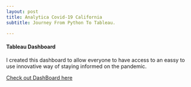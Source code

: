 ```yaml
---
layout: post
title: Analytica Covid-19 California
subtitle: Journey From Python To Tableau.

---
```



#### Tableau Dashboard
I created this dashboard to allow everyone to have access to an eassy to use innovative way of staying informed on the pandemic. 

[Check out DashBoard here]("https://public.tableau.com/views/AnalyticaCovid-19Tableau/CasesAnalysis?:language=en&:display_count=y&publish=yes&:origin=viz_share_link")
